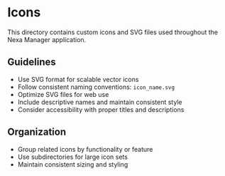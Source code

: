 # Icons

This directory contains custom icons and SVG files used throughout the Nexa Manager application.

## Guidelines

- Use SVG format for scalable vector icons
- Follow consistent naming conventions: `icon_name.svg`
- Optimize SVG files for web use
- Include descriptive names and maintain consistent style
- Consider accessibility with proper titles and descriptions

## Organization

- Group related icons by functionality or feature
- Use subdirectories for large icon sets
- Maintain consistent sizing and styling